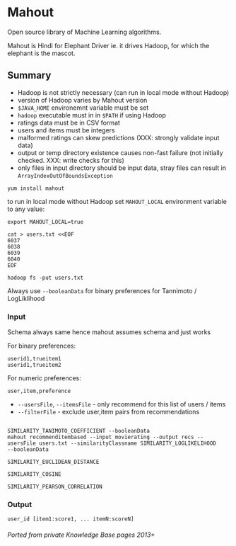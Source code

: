 # Mahout

Open source library of Machine Learning algorithms.

Mahout is Hindi for Elephant Driver ie. it drives Hadoop, for which the elephant is the mascot.

<!-- INDEX_START -->
<!-- INDEX_END -->

## Summary

- Hadoop is not strictly necessary (can run in local mode without Hadoop)
- version of Hadoop varies by Mahout version
- `$JAVA_HOME` environemnt variable must be set
- `hadoop` executable must in in `$PATH` if using Hadoop
- ratings data must be in CSV format
- users and items must be integers
- malformed ratings can skew predictions (XXX: strongly validate input data)
- output or temp directory existence causes non-fast failure (not initially checked. XXX: write checks for this)
- only files in input directory should be input data, stray files can result in `ArrayIndexOutOfBoundsException`

```shell
yum install mahout
```

to run in local mode without Hadoop set `MAHOUT_LOCAL` environment variable to any value:

```shell
export MAHOUT_LOCAL=true
```

```shell
cat > users.txt <<EOF
6037
6038
6039
6040
EOF
```

```shell
hadoop fs -put users.txt
```

Always use `--booleanData` for binary preferences for Tannimoto / LogLiklihood

### Input

Schema always same hence mahout assumes schema and just works

For binary preferences:

```
userid1,trueitem1
userid1,trueitem2
```

For numeric preferences:

```
user,item,preference
```

- `--usersFile`, `--itemsFile` - only recommend for this list of users / items
- `--filterFile` - exclude user,item pairs from recommendations

```
                                                                                                        SIMILARITY_TANIMOTO_COEFFICIENT --booleanData
mahout recommenditembased --input movierating --output recs --usersFile users.txt --similarityClassname SIMILARITY_LOGLIKELIHOOD        --booleanData
                                                                                                        SIMILARITY_EUCLIDEAN_DISTANCE
                                                                                                        SIMILARITY_COSINE
                                                                                                        SIMILARITY_PEARSON_CORRELATION
```

### Output

```
user_id [item1:score1, ... itemN:scoreN]
```

###### Ported from private Knowledge Base pages 2013+
